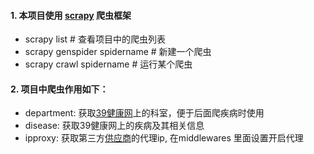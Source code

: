 <!--
 * @Author: mfuture@qq.com
 * @Date: 2021-10-12 13:08:44
 * @LastEditTime: 2021-10-16 12:37:19
 * @LastEditors: mfuture@qq.com
 * @Description: 
 * @FilePath: /health39/README.md
-->

#### 1. 本项目使用 [scrapy](https://docs.scrapy.org/en/latest/index.html) 爬虫框架
- scrapy list # 查看项目中的爬虫列表
- scrapy genspider spidername # 新建一个爬虫
- scrapy crawl spidername # 运行某个爬虫


#### 2. 项目中爬虫作用如下：
- department: 获取[39健康网](https://jbk.39.net/)上的科室，便于后面爬疾病时使用
- disease: 获取39健康网上的疾病及其相关信息
- ipproxy: 获取第三方[供应商](http://www.feidudaili.com/index/gratis/index)的代理ip, 在middlewares 里面设置开启代理